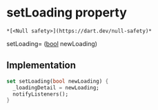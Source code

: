 


# setLoading property




    *[<Null safety>](https://dart.dev/null-safety)*





setLoading=
([bool](https://api.flutter.dev/flutter/dart-core/bool-class.html) newLoading)  







## Implementation

```dart
set setLoading(bool newLoading) {
  _loadingDetail = newLoading;
  notifyListeners();
}
```







